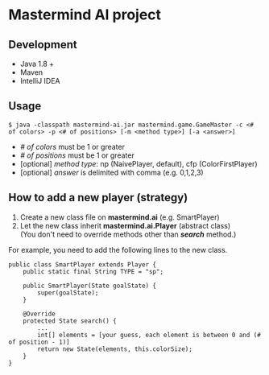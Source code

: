 # Mastermind AI project
## Development
- Java 1.8 +
- Maven
- IntelliJ IDEA

## Usage
    $ java -classpath mastermind-ai.jar mastermind.game.GameMaster -c <# of colors> -p <# of positions> [-m <method type>] [-a <answer>]
- *# of colors* must be 1 or greater
- *# of positions* must be 1 or greater
- [optional] *method type*: np (NaivePlayer, default), cfp (ColorFirstPlayer)
- [optional] *answer* is delimited with comma (e.g. 0,1,2,3)
    
## How to add a new player (strategy)
1. Create a new class file on **mastermind.ai** (e.g. SmartPlayer)
2. Let the new class inherit **mastermind.ai.Player** (abstract class)  
(You don't need to override methods other than ***search*** method.)

For example, you need to add the following lines to the new class.
```
public class SmartPlayer extends Player {
    public static final String TYPE = "sp";
    
    public SmartPlayer(State goalState) {
        super(goalState);
    }
    
    @Override
    protected State search() {
        ...
        int[] elements = [your guess, each element is between 0 and (# of position - 1)]
        return new State(elements, this.colorSize);
    }
}
```
